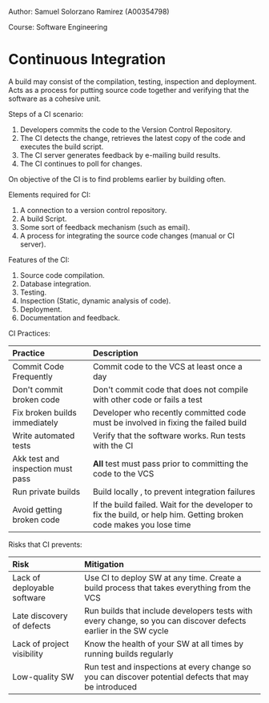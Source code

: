 Author: Samuel Solorzano Ramirez (A00354798)

Course: Software Engineering

Continuous Integration
=====

A build may consist of the compilation, testing, inspection and deployment. Acts as a process for putting source code together and verifying that the software as a cohesive unit.

Steps of a CI scenario:

1. Developers commits the code to the Version Control Repository.
2. The CI detects the change, retrieves the latest copy of the code and executes the build script.
3. The CI server generates feedback by e-mailing build results.
4. The CI continues to poll for changes.

On objective of the CI is to find problems earlier by building often.

Elements required for CI:

1. A connection to a version control repository.
2. A build Script.
3. Some sort of feedback mechanism (such as email).
4. A process for integrating the source code changes (manual or CI server).

Features of the CI:

1. Source code compilation.
2. Database integration.
3. Testing.
4. Inspection (Static, dynamic analysis of code).
5. Deployment.
6. Documentation and feedback.

CI Practices:

| Practice | Description |
|:---------|:------------|
| Commit Code Frequently | Commit code to the VCS at least once a day |
| Don't commit broken code | Don't commit code that does not compile with other code or fails a test |
| Fix broken builds immediately | Developer who recently committed code must be involved in fixing the failed build |
| Write automated tests | Verify that the software works. Run tests with the CI |
| Akk test and inspection must pass | **All** test must pass prior to committing the code to the VCS |
| Run private builds | Build locally , to prevent integration failures |
| Avoid getting broken code | If the build failed. Wait for the developer to fix the build, or help him. Getting broken code makes you lose time |


Risks that CI prevents: 

| Risk | Mitigation |
|:-----|:-----------|
| Lack of deployable software | Use CI to deploy SW at any time. Create a build process that takes everything from the VCS |
| Late discovery of defects | Run builds that include developers tests with every change, so you can discover defects earlier in the SW cycle |
| Lack of project visibility | Know the health of your SW at all times by running builds regularly |
| Low-quality SW | Run test and inspections at every change so you can discover potential defects that may be introduced |